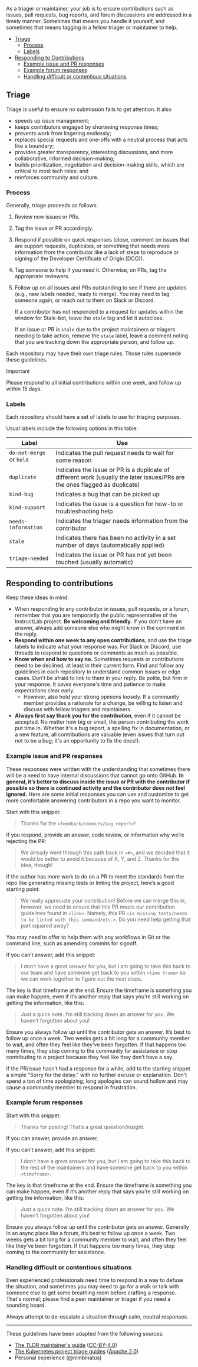 As a triager or maintainer, your job is to ensure contributions such as issues, pull requests, bug reports, and forum discussions are addressed in a timely manner. Sometimes that means you handle it yourself, and sometimes that means tagging in a fellow triager or maintainer to help.

- [Triage](#triage)
  - [Process](#process)
  - [Labels](#labels)
- [Responding to Contributions](#responding-to-contributions)
  - [Example issue and PR responses](#example-issue-and-pr-responses)
  - [Example forum responses](#example-forum-responses)
  - [Handling difficult or contentious situations](#handling-difficult-or-contentious-situations)

## Triage

Triage is useful to ensure no submission fails to get attention. It also

- speeds up issue management;
- keeps contributors engaged by shortening response times;
- prevents work from lingering endlessly;
- replaces special requests and one-offs with a neutral process that acts like a boundary;
- provides greater transparency, interesting discussions, and more collaborative, informed decision-making;
- builds prioritization, negotiation and decision-making skills, which are critical to most tech roles; and
- reinforces community and culture.

### Process

Generally, triage proceeds as follows:

1. Review new issues or PRs.
2. Tag the issue or PR accordingly.
3. Respond if possible on quick responses (close, comment on issues that are support requests, duplicates, or something that needs more information from the contributor like a lack of steps to reproduce or signing of the Developer Certificate of Origin [DCO]).
4. Tag someone to help if you need it. Otherwise, on PRs, tag the appropriate reviewers.
5. Follow up on all issues and PRs outstanding to see if there are updates (e.g., new labels needed, ready to merge). You may need to tag someone again, or reach out to them on Slack or Discord.

    If a contributor has not responded to a request for updates within the window for Stale-bot, leave the `stale` tag and let it autoclose.

    If an issue or PR is `stale` due to the project maintainers or triagers needing to take action, remove the `stale` label, leave a comment noting   that you are tracking down the appropriate person, and follow up.

Each repository may have their own triage rules. Those rules supersede these guidelines.

> [!IMPORTANT]
> Please respond to all initial contributions within one week, and follow up within 15 days.

### Labels

Each repository should have a set of labels to use for triaging purposes.

Usual labels include the following options in this table:

Label | Use
--|--
`do-not-merge` or `hold` | Indicates the pull request needs to wait for some reason
`duplicate` | Indicates the issue or PR is a duplicate of different work (usually the later issues/PRs are the ones flagged as duplicate)
`kind-bug` | Indicates a bug that can be picked up
`kind-support` | Indicates the issue is a question for how-to or troubleshooting help
`needs-information` | Indicates the triager needs information from the contributor
`stale` | Indicates there has been no activity in a set number of days (automatically applied)
`triage-needed` | Indicates the issue or PR has not yet been touched (usually automatic)

## Responding to contributions

Keep these ideas in mind:

- When responding to any contributor in issues, pull requests, or a forum, remember that you are temporarily the public representative of the InstructLab project. **Be welcoming and friendly.** If you don't have an answer, always add someone else who might know in the comment in the reply.
- **Respond within one week to any open contributions**, and use the triage labels to indicate what your response was. For Slack or Discord, use threads to respond to questions or comments as much as possible.
- **Know when and how to say no.** Sometimes requests or contributions need to be declined, at least in their current form. Find and follow any guidelines in each repository to understand common issues or edge cases. Don't be afraid to link to them in your reply. Be polite, but firm in your response. It saves everyone's time and patience to make expectations clear early.
  - However, also hold your strong opinions loosely. If a community member provides a rationale for a change, be willing to listen and discuss with fellow triagers and maintainers.
- **Always first say thank you for the contribution**, even if it cannot be accepted. No matter how big or small, the person contributing the work put time in. Whether it's a bug report, a spelling fix in documentation, or a new feature, all contributions are valuable (even issues that turn out not to be a bug; it's an opportunity to fix the docs!).

### Example issue and PR responses

These responses were written with the understanding that sometimes there will be a need to have internal discussions that cannot go onto GitHub. **In general, it’s better to discuss inside the issue or PR with the contributor if possible so there is continued activity and the contributor does not feel ignored.** Here are some initial responses you can use and customize to get more comfortable answering contributors in a repo you want to monitor.

Start with this snippet:

> Thanks for the `<feedback/commits/bug report>`!

If you respond, provide an answer, code review, or information why we’re rejecting the PR:

>We already went through this path back in `<#>`, and we decided that it would be better to avoid it because of X, Y, and Z. Thanks for the idea, though!
 
If the author has more work to do on a PR to meet the standards from the repo like generating missing tests or linting the project, here’s a good starting point:

> We really appreciate your contribution! Before we can merge this in, however, we need to ensure that this PR meets our contribution guidelines found in `<link>`. Namely, this PR `<is missing tests/needs to be linted with this command/etc.>`. Do you need help getting that part squared away?

You may need to offer to help them with any workflows in Git or the command line, such as amending commits for signoff.

If you can’t answer, add this snippet:

>I don’t have a great answer for you, but I am going to take this back to our team and have someone get back to you within `<time frame>` so we can work together to figure out the next steps.

The key is that timeframe at the end. Ensure the timeframe is something you can make happen, even if it’s another reply that says you’re still working on getting the information, like this:

> Just a quick note. I’m still tracking down an answer for you. We haven’t forgotten about you!

Ensure you always follow up until the contributor gets an answer. It’s best to follow up once a week. Two weeks gets a bit long for a community member to wait, and often they feel like they’ve been forgotten. If that happens too many times, they stop coming to the community for assistance or stop contributing to a project because they feel like they don’t have a say.

If the PR/issue hasn’t had a response for a while, add to the starting snippet a simple “Sorry for the delay.” with no further excuse or explanation. Don't spend a ton of time apologizing; long apologies can sound hollow and may cause a community member to respond in frustration.

### Example forum responses

Start with this snippet:

> Thanks for posting! That’s a great question/insight.

If you can answer, provide an answer.

If you can’t answer, add this snippet:

> I don’t have a great answer for you, but I am going to take this back to the rest of the maintainers and have someone get back to you within `<timeframe>`.

The key is that timeframe at the end. Ensure the timeframe is something you can make happen, even if it’s another reply that says you’re still working on getting the information, like this:

>Just a quick note. I’m still tracking down an answer for you. We haven’t forgotten about you!

Ensure you always follow up until the contributor gets an answer. Generally in an async place like a forum, it’s best to follow up once a week. Two weeks gets a bit long for a community member to wait, and often they feel like they’ve been forgotten. If that happens too many times, they stop coming to the community for assistance.

### Handling difficult or contentious situations

Even experienced professionals need time to respond in a way to defuse the situation, and sometimes you may need to go for a walk or talk with someone else to get some breathing room before crafting a response. That's normal; please find a peer maintainer or triager if you need a sounding board.

Always attempt to de-escalate a situation through calm, neutral responses.

---

These guidelines have been adapted from the following sources:

- [The TLDR maintainer's guide](https://github.com/tldr-pages/tldr/blob/main/contributing-guides/maintainers-guide.md) ([CC-BY-4.0](https://creativecommons.org/licenses/by/4.0/))
- [The Kubernetes project triage guides](https://github.com/kubernetes/community/blob/master/contributors/guide/issue-triage.md) ([Apache 2.0](https://github.com/kubernetes/community/blob/master/LICENSE))
- Personal experience (@nimbinatus)